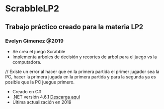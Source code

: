 # ScrabbleLP2
## Trabajo práctico creado para la materia LP2
### Evelyn Gimenez @2019

- Se crea el juego Scrabble 
- Implementa arboles de decisión y recortes de arbol para el juego vs la computadora. 

// Existe un error al hacer que en la primera partida el primer jugador sea la PC, hacer la primera jugada en la primera partida y para la segunda ya es posible que la PC juegue primero.

- Creado en C# 
- .NET versión 4.6.1 [Descarga aquí](https://dotnet.microsoft.com/es-es/download/dotnet-framework/thank-you/net461-developer-pack-offline-installer)
- Última actualización en 2019 


